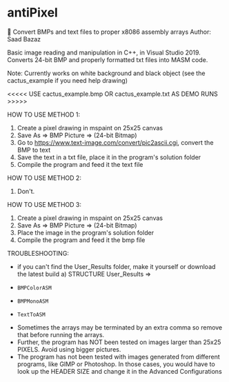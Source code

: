 # antiPixel
🏃 Convert BMPs and text files to proper x8086 assembly arrays
Author: Saad Bazaz

Basic image reading and manipulation in C++, in Visual Studio 2019. Converts 24-bit BMP and properly 
formatted txt files into MASM code.

Note:
Currently works on white background and black object (see the cactus_example if you need help drawing)


<<<<<    USE cactus_example.bmp OR cactus_example.txt AS DEMO RUNS     >>>>>

HOW TO USE METHOD 1:
1. Create a pixel drawing in mspaint on 25x25 canvas
2. Save As => BMP Picture => (24-bit Bitmap)
3. Go to https://www.text-image.com/convert/pic2ascii.cgi, convert the BMP to text
4. Save the text in a txt file, place it in the program's solution folder
5. Compile the program and feed it the text file



HOW TO USE METHOD 2:
1. Don't.



HOW TO USE METHOD 3:
1. Create a pixel drawing in mspaint on 25x25 canvas
2. Save As => BMP Picture => (24-bit Bitmap)
3. Place the image in the program's solution folder
4. Compile the program and feed it the bmp file



TROUBLESHOOTING:
- if you can't find the User_Results folder, make it yourself or download the latest build
a) STRUCTURE
User_Results =>
-     BMPColorASM
-     BMPMonoASM
-     TextToASM
  
- Sometimes the arrays may be terminated by an extra comma so remove that before running the arrays.
- Further, the program has NOT been tested on images larger than 25x25 PIXELS. Avoid using bigger pictures.
- The program has not been tested with images generated from different programs, like GIMP or Photoshop. In those cases, 
you would have to look up the HEADER SIZE and change it in the Advanced Configurations
